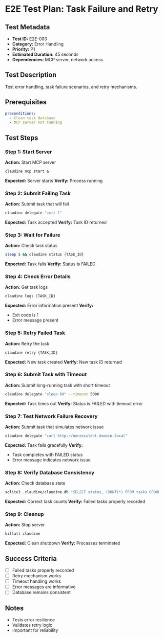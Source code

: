 # E2E Test Plan: Task Failure and Retry

## Test Metadata
- **Test ID:** E2E-003
- **Category:** Error Handling
- **Priority:** P1
- **Estimated Duration:** 45 seconds
- **Dependencies:** MCP server, network access

## Test Description
Test error handling, task failure scenarios, and retry mechanisms.

## Prerequisites
```yaml
preconditions:
  - Clean task database
  - MCP server not running
```

## Test Steps

### Step 1: Start Server
**Action:** Start MCP server
```bash
claudine mcp start &
```
**Expected:** Server starts
**Verify:** Process running

### Step 2: Submit Failing Task
**Action:** Submit task that will fail
```bash
claudine delegate "exit 1"
```
**Expected:** Task accepted
**Verify:** Task ID returned

### Step 3: Wait for Failure
**Action:** Check task status
```bash
sleep 5 && claudine status {TASK_ID}
```
**Expected:** Task fails
**Verify:** Status is FAILED

### Step 4: Check Error Details
**Action:** Get task logs
```bash
claudine logs {TASK_ID}
```
**Expected:** Error information present
**Verify:** 
- Exit code is 1
- Error message present

### Step 5: Retry Failed Task
**Action:** Retry the task
```bash
claudine retry {TASK_ID}
```
**Expected:** New task created
**Verify:** New task ID returned

### Step 6: Submit Task with Timeout
**Action:** Submit long-running task with short timeout
```bash
claudine delegate "sleep 60" --timeout 5000
```
**Expected:** Task times out
**Verify:** Status is FAILED with timeout error

### Step 7: Test Network Failure Recovery
**Action:** Submit task that simulates network issue
```bash
claudine delegate "curl http://nonexistent.domain.local"
```
**Expected:** Task fails gracefully
**Verify:** 
- Task completes with FAILED status
- Error message indicates network issue

### Step 8: Verify Database Consistency
**Action:** Check database state
```bash
sqlite3 .claudine/claudine.db "SELECT status, COUNT(*) FROM tasks GROUP BY status"
```
**Expected:** Correct task counts
**Verify:** Failed tasks properly recorded

### Step 9: Cleanup
**Action:** Stop server
```bash
killall claudine
```
**Expected:** Clean shutdown
**Verify:** Processes terminated

## Success Criteria
- [ ] Failed tasks properly recorded
- [ ] Retry mechanism works
- [ ] Timeout handling works
- [ ] Error messages are informative
- [ ] Database remains consistent

## Notes
- Tests error resilience
- Validates retry logic
- Important for reliability